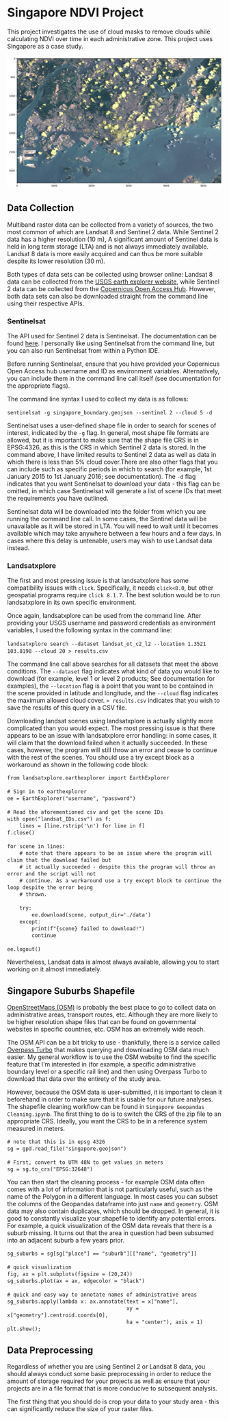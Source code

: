 # Singapore NDVI Project

This project investigates the use of cloud masks to remove clouds while calculating NDVI over time in each administrative zone. This project uses Singapore as a case study.

![alt text](https://github.com/Pinnacle55/singapore_ndvi/blob/21cdd54fbf4aa55f0ac759e48e97c2c7ac91b59a/Images/Singapore%20S2%20Cloudless%20Cloud%20Mask.png?raw=True "Cover Page")

## Data Collection

Multiband raster data can be collected from a variety of sources, the two most common of which are Landsat 8 and Sentinel 2 data. While Sentinel 2 data has a higher resolution (10 m), A significant amount of Sentinel data is held in long term storage (LTA) and is not always immediately available. Landsat 8 data is more easily acquired and can thus be more suitable despite its lower resolution (30 m).

Both types of data sets can be collected using browser online: Landsat 8 data can be collected from the [USGS earth explorer website](https://earthexplorer.usgs.gov/), while Sentinel 2 data can be collected from the [Copernicus Open Access Hub](https://scihub.copernicus.eu/dhus/#/home). However, both data sets can also be downloaded straight from the command line using their respective APIs.

### Sentinelsat

The API used for Sentinel 2 data is Sentinelsat. The documentation can be found [here]( https://sentinelsat.readthedocs.io/en/stable/). I personally like using Sentinelsat from the command line, but you can also run Sentinelsat from within a Python IDE.

Before running Sentinelsat, ensure that you have provided your Copernicus Open Access hub username and ID as environment variables. Alternatively, you can include them in the command line call itself (see documentation for the appropriate flags).

The command line syntax I used to collect my data is as follows:

```sentinelsat -g singapore_boundary.geojson --sentinel 2 --cloud 5 -d```

Sentinelsat uses a user-defined shape file in order to search for scenes of interest, indicated by the `-g` flag. In general, most shape file formats are allowed, but it is important to make sure that the shape file CRS is in EPSG:4326, as this is the CRS in which Sentinel 2 data is stored. In the command above, I have limited results to Sentinel 2 data as well as data in which there is less than 5% cloud cover.There are also other flags that you can include such as specific periods in which to search (for example, 1st January 2015 to 1st January 2016; see documentation). The `-d` flag indicates that you want Sentinelsat to download your data - this flag can be omitted, in which case Sentinelsat will generate a list of scene IDs that meet the requirements you have outlined.

Sentinelsat data will be downloaded into the folder from which you are running the command line call. In some cases, the Sentinel data will be unavailable as it will be stored in LTA. You will need to wait until it becomes available which may take anywhere between a few hours and a few days. In cases where this delay is untenable, users may wish to use Landsat data instead.

### Landsatxplore

The first and most pressing issue is that landsatxplore has some compatibility issues with `click`. Specifically, it needs `click<8.0`, but other geospatial programs require `click 8.1.7`. The best solution would be to run landsatxplore in its own specific environment.

Once again, landsatxplore can be used from the command line. After providing your USGS username and password credentials as environment variables, I used the following syntax in the command line:

```landsatxplore search --dataset landsat_ot_c2_l2 --location 1.3521 103.8198 --cloud 20 > results.csv```

The command line call above searches for all datasets that meet the above conditions. The `--dataset` flag indicates what kind of data you would like to download (for example, level 1 or level 2 products; See documentation for examples), the `--location` flag is a point that you want to be contained in the scene provided in latitude and longitude, and the `--cloud` flag indicates the maximum allowed cloud cover. `> results.csv` indicates that you wish to save the results of this query in a CSV file.

Downloading landsat scenes using landsatxplore is actually slightly more complicated than you would expect. The most pressing issue is that there appears to be an issue with landsatxplore error handling: in some cases, it will claim that the download failed when it actually succeeded. In these cases, however, the program will still throw an error and cease to continue with the rest of the scenes. You should use a try except block as a workaround as shown in the following code block:

```
from landsatxplore.earthexplorer import EarthExplorer

# Sign in to earthexplorer
ee = EarthExplorer("username", "password")

# Read the aforementioned csv and get the scene IDs
with open("landsat_IDs.csv") as f:
    lines = [line.rstrip('\n') for line in f]
f.close()

for scene in lines:
    # note that there appears to be an issue where the program will claim that the download failed but 
    # it actually succeeded - despite this the program will throw an error and the script will not
    # continue. As a workaround use a try except block to continue the loop despite the error being 
    # thrown.

    try:
        ee.download(scene, output_dir='./data')
    except:
        print(f"{scene} failed to download!")
        continue

ee.logout()
```

Nevertheless, Landsat data is almost always available, allowing you to start working on it almost immediately.

## Singapore Suburbs Shapefile

[OpenStreetMaps (OSM)](https://www.openstreetmap.org/) is probably the best place to go to collect data on administrative areas, transport routes, etc. Although they are more likely to be higher resolution shape files that can be found on governmental websites in specific countries, etc. OSM has an extremely wide reach. 

The OSM API can be a bit tricky to use - thankfully, there is a service called [Overpass Turbo](https://overpass-turbo.eu/) that makes querying and downloading OSM data much easier. My general workflow is to use the OSM website to find the specific feature that I'm interested in (for example, a specific administrative boundary level or a specific rail line) and then using Overpass Turbo to download that data over the entirety of the study area.

However, because the OSM data is user-submitted, it is important to clean it beforehand in order to make sure that it is usable for our future analyses. The shapefile cleaning workflow can be found in `Singapore Geopandas Cleaning.ipynb`.
The first thing to do is to switch the CRS of the zip file to an appropriate CRS. Ideally, you want the CRS to be in a reference system measured in meters. 


```
# note that this is in epsg 4326
sg = gpd.read_file("singapore.geojson")

# First, convert to UTM 48N to get values in meters
sg = sg.to_crs("EPSG:32648")
```

You can then start the cleaning process - for example OSM data often comes with a lot of information that is not particularly useful, such as the name of the Polygon in a different language. In most cases you can subset the columns of the Geopandas dataframe into just `name` and `geometry`. OSM data may also contain duplicates, which should be dropped.
In general, it is good to constantly visualize your shapefile to identify any potential errors. For example, a quick visualization of the OSM data reveals that there is a suburb missing. It turns out that the area in question had been subsumed into an adjacent suburb a few years prior.

```
sg_suburbs = sg[sg["place"] == "suburb"][["name", "geometry"]]

# quick visualization
fig, ax = plt.subplots(figsize = (20,24))
sg_suburbs.plot(ax = ax, edgecolor = "black")

# quick and easy way to annotate names of administrative areas
sg_suburbs.apply(lambda x: ax.annotate(text = x["name"], 
                                       xy = x["geometry"].centroid.coords[0],
                                       ha = "center"), axis = 1)
plt.show();
```



## Data Preprocessing

Regardless of whether you are using Sentinel 2 or Landsat 8 data, you should always conduct some basic preprocessing in order to reduce the amount of storage required for your projects as well as ensure that your projects are in a file format that is more conducive to subsequent analysis.

The first thing that you should do is crop your data to your study area - this can significantly reduce the size of your raster files.
